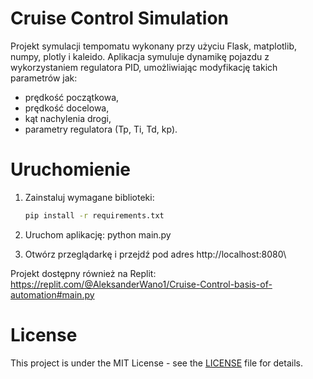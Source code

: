 # Cruise Control Simulation

Projekt symulacji tempomatu wykonany przy użyciu Flask, matplotlib, numpy, plotly i kaleido. Aplikacja symuluje dynamikę pojazdu z wykorzystaniem regulatora PID, umożliwiając modyfikację takich parametrów jak:
- prędkość początkowa,
- prędkość docelowa,
- kąt nachylenia drogi,
- parametry regulatora (Tp, Ti, Td, kp).

# Uruchomienie

1. Zainstaluj wymagane biblioteki:
   ```bash
   pip install -r requirements.txt

2. Uruchom aplikację:
    python main.py

3. Otwórz przeglądarkę i przejdź pod adres http://localhost:8080\

Projekt dostępny również na Replit: 
https://replit.com/@AleksanderWano1/Cruise-Control-basis-of-automation#main.py

# License

This project is under the MIT License - see the [LICENSE](./LICENSE) file for details.
